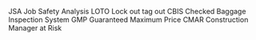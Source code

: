 JSA Job Safety Analysis
LOTO Lock out tag out
CBIS Checked Baggage Inspection System
GMP Guaranteed Maximum Price
CMAR Construction Manager at Risk
